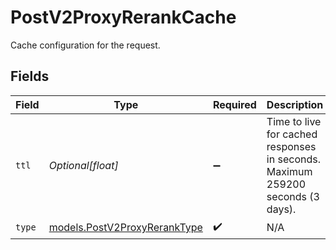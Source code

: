 # PostV2ProxyRerankCache

Cache configuration for the request.


## Fields

| Field                                                                          | Type                                                                           | Required                                                                       | Description                                                                    | Example                                                                        |
| ------------------------------------------------------------------------------ | ------------------------------------------------------------------------------ | ------------------------------------------------------------------------------ | ------------------------------------------------------------------------------ | ------------------------------------------------------------------------------ |
| `ttl`                                                                          | *Optional[float]*                                                              | :heavy_minus_sign:                                                             | Time to live for cached responses in seconds. Maximum 259200 seconds (3 days). | 3600                                                                           |
| `type`                                                                         | [models.PostV2ProxyRerankType](../models/postv2proxyreranktype.md)             | :heavy_check_mark:                                                             | N/A                                                                            |                                                                                |